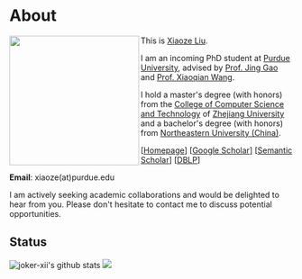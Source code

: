 # About

<a href="url"><img src="https://xz-liu.github.io/img/cat_photo.jpg" align="left" width="230" ></a>
This is [Xiaoze Liu](https://xz-liu.github.io/). 


I am an incoming PhD student at [Purdue University](https://purdue.edu/), advised by [Prof. Jing Gao](https://engineering.purdue.edu/~jinggao/index.html) and [Prof. Xiaoqian Wang](https://engineering.purdue.edu/~joywang/).

I hold a master's degree (with honors) from the [College of Computer Science and Technology](http://www.en.cs.zju.edu.cn/) of [Zhejiang University](https://www.zju.edu.cn/) and a bachelor's degree (with honors) from [Northeastern University (China)](https://www.neu.edu.cn/).


[[Homepage](https://xz-liu.github.io/)]
[[Google Scholar](https://scholar.google.com/citations?hl=zh-TW&user=MaIQOwsAAAAJ&view_op=list_works&sortby=pubdate)]
[[Semantic Scholar](https://www.semanticscholar.org/author/2109052548)]
[[DBLP](https://dblp.uni-trier.de/pid/239/4537.html)]

**Email**: xiaoze(at)purdue.edu

I am actively seeking academic collaborations and would be delighted to hear from you. Please don't hesitate to contact me to discuss potential opportunities.

## Status
![joker-xii's github stats](https://github-readme-stats.vercel.app/api?username=joker-xii)
![](https://github-readme-stats.vercel.app/api/top-langs/?username=joker-xii&layout=compact)
